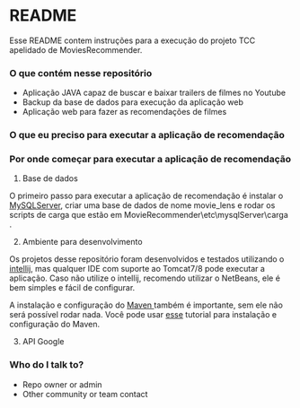 # README #

Esse README contem instruções para a execução do projeto TCC apelidado de MoviesRecommender.

### O que contém nesse repositório ###

* Aplicação JAVA capaz de buscar e baixar trailers de filmes no Youtube
* Backup da base de dados para execução da aplicação web 
* Aplicação web para fazer as recomendações de filmes

### O que eu preciso para executar a aplicação de recomendação ###

### Por onde começar para executar a aplicação de recomendação ###

1. Base de dados

O primeiro passo para executar a aplicação de recomendação é instalar o [MySQLServer](https://dev.mysql.com/downloads/workbench/), criar uma base de dados de nome movie_lens e rodar os scripts de carga que estão em MovieRecommender\etc\mysqlServer\carga .

2. Ambiente para desenvolvimento

Os projetos desse repositório foram desenvolvidos e testados utilizando o [intellij](https://www.jetbrains.com/idea/download/), mas qualquer IDE com suporte ao Tomcat7/8 pode executar a aplicação. Caso não utilize o intellij, recomendo utilizar o NetBeans, ele é bem simples e fácil de configurar.

A instalação e configuração do [Maven ](https://maven.apache.org/)também é importante, sem ele não será possível rodar nada. Você pode usar [esse](https://www.mkyong.com/maven/how-to-install-maven-in-windows/) tutorial para instalação e configuração do Maven.

3. API Google


### Who do I talk to? ###

* Repo owner or admin
* Other community or team contact